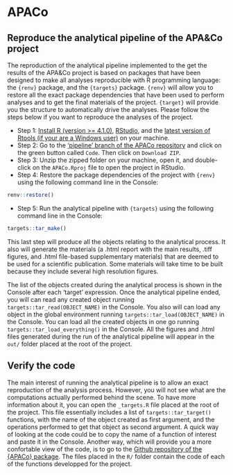 
<!-- README.md is generated from README.Rmd. Please edit that file -->

# APACo

<!-- badges: start -->
<!-- badges: end -->

## Reproduce the analytical pipeline of the APA&Co project

The reproduction of the analytical pipeline implemented to the get the
results of the APA&Co project is based on packages that have been
designed to make all analyses reproducible with R programming language:
the `{renv}` package, and the `{targets}` package. `{renv}` will allow
you to restore all the exact package dependencies that have been used to
perform analyses and to get the final materials of the project.
`{target}` will provide you the structure to automatically drive the
analyses. Please follow the steps below if you want to reproduce the
analyses of the project.

- Step 1: [Install R (version \>= 4.1.0)](https://cran.rstudio.com/),
  [RStudio](https://posit.co/download/rstudio-desktop/), and the [latest
  version of Rtools (if your are a Windows
  user)](https://cran.r-project.org/bin/windows/Rtools/) on your
  machine.
- Step 2: Go to the [‘pipeline’ branch of the APACo
  repository](https://github.com/pydemull/APACo/tree/pipeline) and click
  on the green button called `Code`. Then click on `Download ZIP`.
- Step 3: Unzip the zipped folder on your machine, open it, and
  double-click on the `APACo.Rproj` file to open the project in RStudio.
- Step 4: Restore the package dependencies of the project with `{renv}`
  using the following command line in the Console:

``` r
renv::restore()
```

- Step 5: Run the analytical pipeline with `{targets}` using the
  following command line in the Console:

``` r
targets::tar_make()
```

This last step will produce all the objects relating to the analytical
process. It also will generate the materials (a .html report with the
main results, .tiff figures, and .html file-based supplementary
materials) that are deemed to be used for a scientific publication. Some
materials will take time to be built because they include several high
resolution figures.

The list of the objects created during the analytical process is shown
in the Console after each ‘target’ expression. Once the analytical
pipeline ended, you will can read any created object running
`targets::tar_read(OBJECT_NAME)` in the Console. You also will can load
any object in the global environment running
`targets::tar_load(OBJECT_NAME)` in the Console. You can load all the
created objects in one go running `targets::tar_load_everything()` in
the Console. All the figures and .html files generated during the run of
the analytical pipeline will appear in the `out/` folder placed at the
root of the project.

## Verify the code

The main interest of running the analytical pipeline is to allow an
exact reproduction of the analysis process. However, you will not see
what are the computations actually performed behind the scene. To have
more information about it, you can open the `_targets.R` file placed at
the root of the project. This file essentially includes a list of
`targets::tar_target()` functions, with the name of the object created
as first argument, and the operations performed to get that object as
second argument. A quick way of looking at the code could be to copy the
name of a function of interest and paste it in the Console. Another way,
which will provide you a more confortable view of the code, is to go to
the [Github repository of the {APACo}
package](https://github.com/pydemull/APACo). The files placed in the
`R/` folder contain the code of each of the functions developped for the
project.
